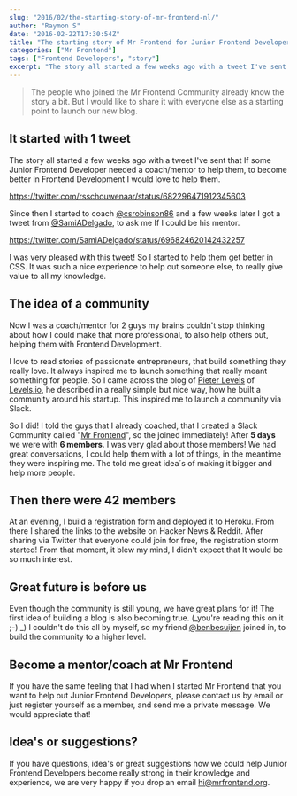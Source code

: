 ```yaml
---
slug: "2016/02/the-starting-story-of-mr-frontend-nl/"
author: "Raymon S"
date: "2016-02-22T17:30:54Z"
title: "The starting story of Mr Frontend for Junior Frontend Developers"
categories: ["Mr Frontend"]
tags: ["Frontend Developers", "story"]
excerpt: "The story all started a few weeks ago with a tweet I've sent that If some Junior Frontend Developer..."
---
```


> The people who joined the Mr Frontend Community already know the story a bit. But I would like to share it with everyone else as a starting point to launch our new blog.

## It started with 1 tweet

The story all started a few weeks ago with a tweet I've sent that If some Junior Frontend Developer needed a coach/mentor to help them, to become better in Frontend Development I would love to help them.

https://twitter.com/rsschouwenaar/status/682296471912345603

Since then I started to coach [@csrobinson86](https://twitter.com/csrobinson86) and a few weeks later I got a tweet from [@SamiADelgado](https://twitter.com/SamiADelgado), to ask me If I could be his mentor.

https://twitter.com/SamiADelgado/status/696824620142432257

I was very pleased with this tweet! So I started to help them get better in CSS. It was such a nice experience to help out someone else, to really give value to all my knowledge.

## The idea of a community

Now I was a coach/mentor for 2 guys my brains couldn't stop thinking about how I could make that more professional, to also help others out, helping them with Frontend Development.

I love to read stories of passionate entrepreneurs, that build something they really love. It always inspired me to launch something that really meant something for people. So I came across the blog of [Pieter Levels](https://twitter.com/@levelsio) of [Levels.io](https://levels.io/build-a-community-around-your-startup/), he described in a really simple but nice way, how he built a community around his startup. This inspired me to launch a community via Slack.

So I did! I told the guys that I already coached, that I created a Slack Community called "[Mr Frontend](http://mrfrontend.org/)", so the joined immediately! After **5 days** we were with **6 members**. I was very glad about those members! We had great conversations, I could help them with a lot of things, in the meantime they were inspiring me. The told me great idea´s of making it bigger and help more people.

## Then there were 42 members

At an evening, I build a registration form and deployed it to Heroku. From there I shared the links to the website on Hacker News & Reddit. After sharing via Twitter that everyone could join for free, the registration storm started! From that moment, it blew my mind, I didn't expect that It would be so much interest.

## Great future is before us

Even though the community is still young, we have great plans for it! The first idea of building a blog is also becoming true. (_you're reading this on it ;-) _) I couldn't do this all by myself, so my friend [@benbesuijen](https://twitter.com/benbesuijen) joined in, to build the community to a higher level.

## Become a mentor/coach at Mr Frontend

If you have the same feeling that I had when I started Mr Frontend that you want to help out Junior Frontend Developers, please contact us by email or just register yourself as a member, and send me a private message. We would appreciate that!

## Idea's or suggestions?

If you have questions, idea's or great suggestions how we could help Junior Frontend Developers become really strong in their knowledge and experience, we are very happy if you drop an email [hi@mrfrontend.org](mailto:hi@mrfrontend.org).